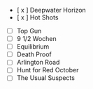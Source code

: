- [ x ] Deepwater Horizon
- [ x ] Hot Shots
- [ ] Top Gun
- [ ] 9 1/2 Wochen
- [ ] Equilibrium
- [ ] Death Proof
- [ ] Arlington Road
- [ ] Hunt for Red October
- [ ] The Usual Suspects
